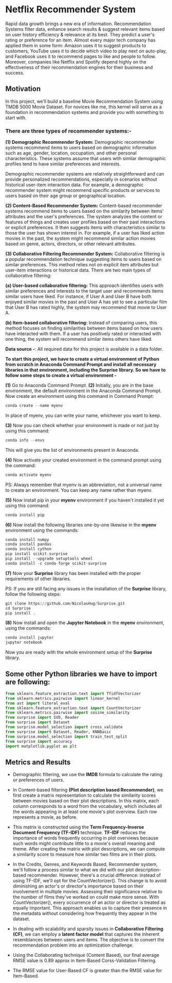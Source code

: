 # Netflix Recommender System
Rapid data growth brings a new era of information. Recommendation Systems filter data, enhance search results &amp; suggest relevant items based on user history efficiency &amp; relevance at its best. They predict a user's rating or preference for an item. Almost every major tech company has applied them in some form: Amazon uses it to suggest products to customers, YouTube uses it to decide which video to play next on auto-play, and Facebook uses it to recommend pages to like and people to follow. Moreover, companies like Netflix and Spotify depend highly on the effectiveness of their recommendation engines for their business and success.

## Motivation
In this project, we’ll build a baseline Movie Recommendation System using TMDB 5000 Movie Dataset. For novices like me, this kernel will serve as a foundation in recommendation systems and provide you with something to start with.

### There are three types of recommender systems:-
**(1) Demographic Recommender System:** Demographic recommender systems recommend items to users based on demographic information such as age, gender, location, occupation, and other personal characteristics. These systems assume that users with similar demographic profiles tend to have similar preferences and interests.

Demographic recommender systems are relatively straightforward and can provide personalized recommendations, especially in scenarios without historical user-item interaction data. For example, a demographic recommender system might recommend specific products or services to users based on their age group or geographical location.

**(2) Content-Based Recommender System:** Content-based recommender systems recommend items to users based on the similarity between items' attributes and the user's preferences. The system analyzes the content or features of things and creates user profiles based on their past interactions or explicit preferences. It then suggests items with characteristics similar to those the user has shown interest in. For example, if a user has liked action movies in the past, the system might recommend similar action movies based on genre, actors, directors, or other relevant attributes.

**(3) Collaborative Filtering Recommender System:** Collaborative filtering is a popular recommendation technique suggesting items to users based on similar preferences. This method relies not on explicit item attributes but user-item interactions or historical data. There are two main types of collaborative filtering:

**(a) User-based collaborative filtering:** This approach identifies users with similar preferences and interests to the target user and recommends items similar users have liked. For instance, if User A and User B have both enjoyed similar movies in the past and User A has yet to see a particular film that User B has rated highly, the system may recommend that movie to User A.

**(b) Item-based collaborative filtering:** Instead of comparing users, this method focuses on finding similarities between items based on how users have interacted with them. If a user has positively rated or interacted with one thing, the system will recommend similar items others have liked.

**Data source -**: All required data for this project is available in a data folder.

**To start this project, we have to create a virtual environment of Python from scratch in Anaconda Command Prompt and install all necessary libraries in that environment, including the Surprise library. So we have to follow some steps to create a virtual environment -**

**(1)** Go to Anaconda Command Prompt.
**(2)** Initially, you are in the base environment, the default environment in the Anaconda Command Prompt. Now create an environment using this command in Command Prompt:
```Python
conda create --name myenv
```
In place of myenv, you can write your name, whichever you want to keep.

**(3)** Now you can check whether your environment is made or not just by using this command:
```Python
conda info --envs
```
This will give you the list of environments present in Anaconda. 

**(4)** Now activate your created environment in the command prompt using the command:
```Python
conda activate myenv
```
PS: Always remember that myenv is an abbreviation, not a universal name to create an environment. You can keep any name rather than myenv. 

**(5)** Now install pip in your **myenv** environment if you haven't installed it yet using this command:
```Python
conda install pip
```
**(6)** Now install the following libraries one-by-one likewise in the **myenv** environment using the commands:
```Python
conda install numpy
conda install pandas
conda install cython
pip install scikit-surprise
pip install --upgrade setuptools wheel
conda install -c conda-forge scikit-surprise
```
**(7)** Now your **Surprise** library has been installed with the proper requirements of other libraries.

PS: If you are still facing any issues in the installation of the **Surprise** library, follow the following steps:
```Python
git clone https://github.com/NicolasHug/Surprise.git
cd Surprise
pip install .
```
**(8)** Now install and open the **Jupyter Notebook** in the **myenv** environment, using the commands:
```Python
conda install jupyter
jupyter notebook
```

Now you are ready with the whole environment setup of the **Surprise** library.

## Some other Python libraries we have to import are following:
```Python
from sklearn.feature_extraction.text import TfidfVectorizer
from sklearn.metrics.pairwise import linear_kernel
from ast import literal_eval
from sklearn.feature_extraction.text import CountVectorizer
from sklearn.metrics.pairwise import cosine_similarity
from surprise import SVD, Reader
from surprise import Dataset
from surprise.model_selection import cross_validate
from surprise import Dataset, Reader, KNNBasic
from surprise.model_selection import train_test_split
from surprise import accuracy
import matplotlib.pyplot as plt
```

## Metrics and Results

* Demographic filtering, we use the **IMDB** formula to calculate the rating or preferences of users.

* In Content-based filtering **(Plot description based Recommender)**, we first create a matrix representation to calculate the similarity scores between movies based on their plot descriptions. In this matrix, each column corresponds to a word from the vocabulary, which includes all the words appearing in at least one movie's plot overview. Each row represents a movie, as before.

* This matrix is constructed using the **Term Frequency-Inverse Document Frequency (TF-IDF)** technique. **TF-IDF** reduces the importance of words frequently occurring in plot overviews because such words might contribute little to a movie's overall meaning and theme. After creating the matrix with plot descriptions, we can compute a similarity score to measure how similar two films are in their plots.

* In the Credits, Genres, and Keywords Based, Recommender system, we'll follow a process similar to what we did with our plot description-based recommender. However, there's a crucial difference: instead of using TF-IDF, we'll opt for the CountVectorizer(). This change is to avoid diminishing an actor's or director's importance based on their involvement in multiple movies. Assessing their significance relative to the number of films they've worked on could make more sense. With CountVectorizer(), every occurrence of an actor or director is treated as equally important. This approach enables us to capture their presence in the metadata without considering how frequently they appear in the dataset.

* In dealing with scalability and sparsity issues in **Collaborative Filtering (CF)**, we can employ a **latent factor model** that captures the inherent resemblances between users and items. The objective is to convert the recommendation problem into an optimization challenge.

* Using the Collaborating technique (Content Based), our final average RMSE value is 0.89 approx in Item-Based Corss-Validation Filtering.
* The RMSE value for User-Based CF is greater than the RMSE value for Item-Based. 







